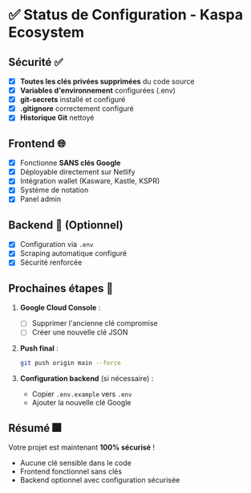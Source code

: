 # ✅ Status de Configuration - Kaspa Ecosystem

## Sécurité ✅

- [x] **Toutes les clés privées supprimées** du code source
- [x] **Variables d'environnement** configurées (.env)
- [x] **git-secrets** installé et configuré
- [x] **.gitignore** correctement configuré
- [x] **Historique Git** nettoyé

## Frontend 🌐

- [x] Fonctionne **SANS clés Google**
- [x] Déployable directement sur Netlify
- [x] Intégration wallet (Kasware, Kastle, KSPR)
- [x] Système de notation
- [x] Panel admin

## Backend 🤖 (Optionnel)

- [x] Configuration via `.env`
- [x] Scraping automatique configuré
- [x] Sécurité renforcée

## Prochaines étapes 🚀

1. **Google Cloud Console** :
   - [ ] Supprimer l'ancienne clé compromise
   - [ ] Créer une nouvelle clé JSON

2. **Push final** :
   ```bash
   git push origin main --force
   ```

3. **Configuration backend** (si nécessaire) :
   - Copier `.env.example` vers `.env`
   - Ajouter la nouvelle clé Google

## Résumé 🎆

Votre projet est maintenant **100% sécurisé** !
- Aucune clé sensible dans le code
- Frontend fonctionnel sans clés
- Backend optionnel avec configuration sécurisée
